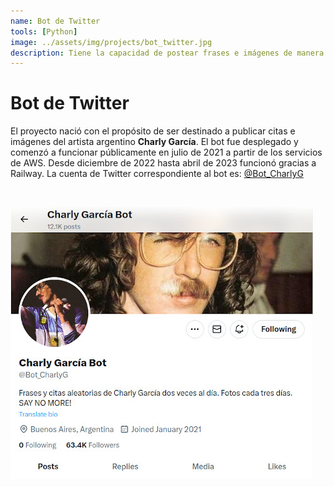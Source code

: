 ```yaml
---
name: Bot de Twitter
tools: [Python]
image: ../assets/img/projects/bot_twitter.jpg
description: Tiene la capacidad de postear frases e imágenes de manera periódica y aleatoria, haciendo de uso de la API de Twitter.
---
```


# Bot de Twitter <a href="https://github.com/PabloMusaber/twitter-bot" style="color: #6c757d" onMouseOver="this.style.color='#333333'" onMouseOut="this.style.color='#6c757d'" target="githubWindow"><i class="fab fa-github"></i></a>

El proyecto nació con el propósito de ser destinado a publicar citas e imágenes del artista argentino **Charly García**. El bot fue desplegado y comenzó a funcionar públicamente en julio de 2021 a partir de los servicios de AWS. Desde diciembre de 2022 hasta abril de 2023 funcionó gracias a Railway. La cuenta de Twitter correspondiente al bot es: [@Bot_CharlyG](https://twitter.com/Bot_CharlyG)

<br>

![perfil](../assets/img/projects/charly_bot.jpg)

<br>

<script src='https://cdn.jsdelivr.net/gh/eddymens/markdown-external-link-script@v2.0.0/main.min.js'></script>
